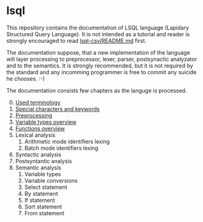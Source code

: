 # lsql

This repository contains the documentation of LSQL language (Lapidary Structured Query Language). 
It is not intended as a tutorial and reader is strongly encouraged to read [lsql-csv/README.md](https://github.com/stastnypremysl/lsql-csv/blob/master/README.md) first.

The documentation suppose, that a new implementation of the language will layer processing to preprocessor, lexer, parser, postsynactic analyzator and to the semantics. It is strongly recommended, but it is not required by the standard and any incomming programmer is free to commit any suicide he chooses. :-)

The documentation consists few chapters as the languge is processed.

0) [Used terminology](https://github.com/stastnypremysl/lsql/blob/main/docs/used-terminology.md)
1) [Special characters and keywords](https://github.com/stastnypremysl/lsql/blob/main/docs/special-chars-keywords.md)
2) [Preprocessing](https://github.com/stastnypremysl/lsql/blob/main/docs/preprocesing.md)
3) [Variable types overview](https://github.com/stastnypremysl/lsql/blob/main/docs/variable-types-overview.md)
4) [Functions overview](https://github.com/stastnypremysl/lsql/blob/main/docs/functions-overview.md)
5) Lexical analysis
    1) Arithmetic mode identifiers lexing
    2) Batch mode identifiers lexing
6) Syntactic analysis
7) Postsyntantic analysis
8) Semantic analysis
    1) Variable types
    2) Variable conversions
    4) Select statement
    5) By statement
    6) If statement
    7) Sort statement
    8) From statement
